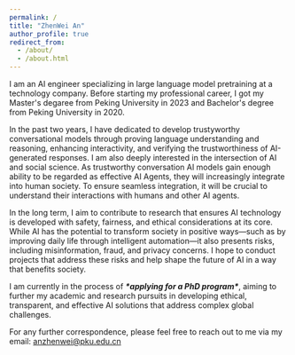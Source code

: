 ```yaml
---
permalink: /
title: "ZhenWei An"
author_profile: true
redirect_from: 
  - /about/
  - /about.html
---
```




I am an AI engineer specializing in large language model pretraining at a technology company. Before starting my professional career, I got my Master's degaree from Peking University in 2023 and Bachelor's degree from Peking University in 2020. 

In the past two years, I have dedicated to develop trustyworthy conversational models through proving language understanding and reasoning, enhancing interactivity, and verifying the trustworthiness of AI-generated responses.  I am also deeply interested in the intersection of AI and social science. As trustworthy conversation AI models gain enough ability to be regarded as effective AI Agents, they will increasingly integrate into human society. To ensure seamless integration, it will be crucial to understand their interactions with humans and other AI agents.

In the long term, I aim to contribute to research that ensures AI technology is developed with safety, fairness, and ethical considerations at its core. While AI has the potential to transform society in positive ways—such as by improving daily life through intelligent automation—it also presents risks, including misinformation, fraud, and privacy concerns. I hope to conduct projects that address these risks and help shape the future of AI in a way that benefits society.

I am currently in the process of ***\*applying for a PhD program\****, aiming to further my academic and research pursuits in developing ethical, transparent, and effective AI solutions that address complex global challenges.

For any further correspondence, please feel free to reach out to me via my email: anzhenwei@pku.edu.cn